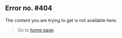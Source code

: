 Error no. #404
---

The content you are trying to get is not available here.

> Go to [home page](/).
